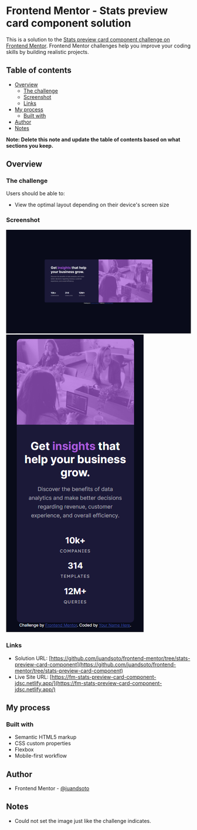 # Frontend Mentor - Stats preview card component solution

This is a solution to the [Stats preview card component challenge on Frontend Mentor](https://www.frontendmentor.io/challenges/stats-preview-card-component-8JqbgoU62). Frontend Mentor challenges help you improve your coding skills by building realistic projects.

## Table of contents

- [Overview](#overview)
  - [The challenge](#the-challenge)
  - [Screenshot](#screenshot)
  - [Links](#links)
- [My process](#my-process)
  - [Built with](#built-with)
- [Author](#author)
- [Notes](#notes)

**Note: Delete this note and update the table of contents based on what sections you keep.**

## Overview

### The challenge

Users should be able to:

- View the optimal layout depending on their device's screen size

### Screenshot

![](./screenshot1.png) ![](./screenshot2.png)

### Links

- Solution URL: [https://github.com/juandsoto/frontend-mentor/tree/stats-preview-card-component](https://github.com/juandsoto/frontend-mentor/tree/stats-preview-card-component)
- Live Site URL: [https://fm-stats-preview-card-component-jdsc.netlify.app/](https://fm-stats-preview-card-component-jdsc.netlify.app/)

## My process

### Built with

- Semantic HTML5 markup
- CSS custom properties
- Flexbox
- Mobile-first workflow

## Author

- Frontend Mentor - [@juandsoto](https://www.frontendmentor.io/profile/juandsoto)

## Notes

- Could not set the image just like the challenge indicates.
